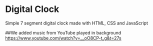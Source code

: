 ﻿# Digital Clock
Simple 7 segment digital clock made with HTML, CSS and JavaScript

##We added music from YouTube played in background
https://www.youtube.com/watch?v=__oO8CP-t_g&t=27s
